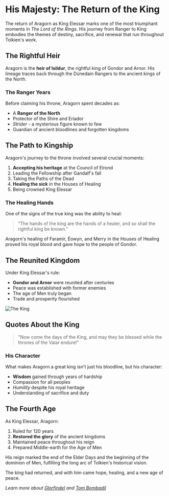 # His Majesty: The Return of the King

The return of Aragorn as King Elessar marks one of the most triumphant moments in *The Lord of the Rings*. His journey from Ranger to King embodies the themes of destiny, sacrifice, and renewal that run throughout Tolkien's work.

## The Rightful Heir

Aragorn is the **heir of Isildur**, the rightful king of Gondor and Arnor. His lineage traces back through the Dúnedain Rangers to the ancient kings of the North.

### The Ranger Years

Before claiming his throne, Aragorn spent decades as:

- A **Ranger of the North**
- Protector of the Shire and Eriador
- *Strider* - a mysterious figure known to few
- Guardian of ancient bloodlines and forgotten kingdoms

## The Path to Kingship

Aragorn's journey to the throne involved several crucial moments:

1. **Accepting his heritage** at the Council of Elrond
2. Leading the Fellowship after Gandalf's fall
3. Taking the Paths of the Dead
4. **Healing the sick** in the Houses of Healing
5. Being crowned King Elessar

### The Healing Hands

One of the signs of the true king was the ability to heal:

> "The hands of the king are the hands of a healer, and so shall the rightful king be known."

Aragorn's healing of Faramir, Éowyn, and Merry in the Houses of Healing proved his royal blood and gave hope to the people of Gondor.

## The Reunited Kingdom

Under King Elessar's rule:

- **Gondor and Arnor** were reunited after centuries
- Peace was established with former enemies
- The age of Men truly began
- Trade and prosperity flourished

![The King](images/rivendell.png)

## Quotes About the King

> "Now come the days of the King, and may they be blessed while the thrones of the Valar endure!"

### His Character

What makes Aragorn a great king isn't just his bloodline, but his character:

- **Wisdom** gained through years of hardship
- Compassion for all peoples
- *Humility* despite his royal heritage  
- Understanding of sacrifice and duty

## The Fourth Age

As King Elessar, Aragorn:

1. Ruled for 120 years
2. **Restored the glory** of the ancient kingdoms
3. Maintained peace throughout his reign
4. Prepared Middle-earth for the Age of Men

His reign marked the end of the Elder Days and the beginning of the dominion of Men, fulfilling the long arc of Tolkien's historical vision.

The king had returned, and with him came hope, healing, and a new age of peace.

*Learn more about [Glorfindel](../glorfindel/) and [Tom Bombadil](../tom/)*
